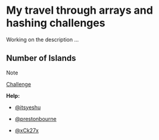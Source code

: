 # My travel through arrays and hashing challenges

Working on the description ...

## Number of Islands

> [!NOTE]
> [Challenge](https://leetcode.com/problems/number-of-islands/description/)

**Help:**

- [@itsyeshu](https://leetcode.com/problems/number-of-islands/solutions/5045113/most-intuitive-explaination-by-itsyeshu-space-effi-python-c-java-javascript-typescript)

- [@prestonbourne](https://leetcode.com/problems/number-of-islands/solutions/3869056/beats-95-easy-to-understand/)

- [@xCk27x](https://leetcode.com/problems/number-of-islands/solutions/5043498/typescript-destory-island/)
